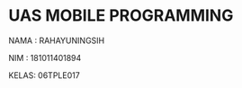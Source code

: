 # UAS MOBILE PROGRAMMING
<p>NAMA : RAHAYUNINGSIH</p>
<p>NIM  : 181011401894</p>
<p>KELAS: 06TPLE017</p>
